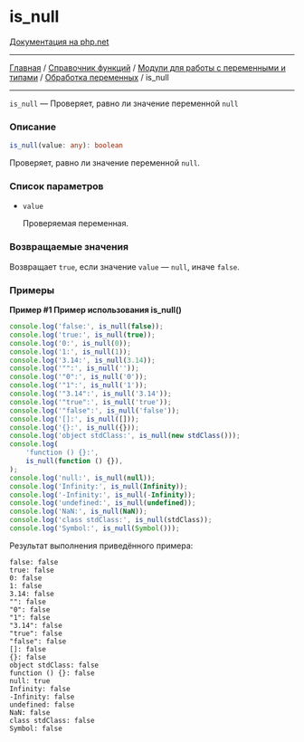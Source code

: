 # is_null

[Документация на php.net](https://www.php.net/manual/ru/function.is-null.php)

---

[Главная](../../../../../README.md) / [Справочник функций](../../../../funcref.md) /
[Модули для работы с переменными и типами](../../../vartype.md) /
[Обработка переменных](../../var.md) / is_null

---

`is_null` — Проверяет, равно ли значение переменной `null`

### Описание

```ts
is_null(value: any): boolean
```

Проверяет, равно ли значение переменной `null`.

### Список параметров

-   `value`

    Проверяемая переменная.

### Возвращаемые значения

Возвращает `true`, если значение `value` — `null`, иначе `false`.

### Примеры

**Пример #1 Пример использования is_null()**

```js
console.log('false:', is_null(false));
console.log('true:', is_null(true));
console.log('0:', is_null(0));
console.log('1:', is_null(1));
console.log('3.14:', is_null(3.14));
console.log('"":', is_null(''));
console.log('"0":', is_null('0'));
console.log('"1":', is_null('1'));
console.log('"3.14":', is_null('3.14'));
console.log('"true":', is_null('true'));
console.log('"false":', is_null('false'));
console.log('[]:', is_null([]));
console.log('{}:', is_null({}));
console.log('object stdClass:', is_null(new stdClass()));
console.log(
    'function () {}:',
    is_null(function () {}),
);
console.log('null:', is_null(null));
console.log('Infinity:', is_null(Infinity));
console.log('-Infinity:', is_null(-Infinity));
console.log('undefined:', is_null(undefined));
console.log('NaN:', is_null(NaN));
console.log('class stdClass:', is_null(stdClass));
console.log('Symbol:', is_null(Symbol()));
```

Результат выполнения приведённого примера:

    false: false
    true: false
    0: false
    1: false
    3.14: false
    "": false
    "0": false
    "1": false
    "3.14": false
    "true": false
    "false": false
    []: false
    {}: false
    object stdClass: false
    function () {}: false
    null: true
    Infinity: false
    -Infinity: false
    undefined: false
    NaN: false
    class stdClass: false
    Symbol: false
